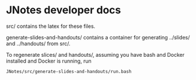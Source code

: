 # JNotes developer docs

src/ contains the latex for these files.

generate-slides-and-handouts/ contains a container for generating
../slides/ and ../handouts/ from src/.

To regenerate slices/ and handouts/,
assuming you have bash and Docker installed
and Docker is running, run

```bash
JNotes/src/generate-slides-and-handouts/run.bash
```
